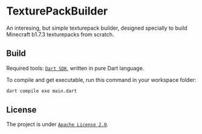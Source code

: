# TexturePackBuilder

An interesing, but simple texturepack builder, designed specially to build Minecraft b1.7.3 texturepacks from scratch.

## Build
Required tools: [`Dart SDK`](https://dart.dev/), written in pure Dart language.

To compile and get executable, run this command in your workspace folder:
```cmd
dart compile exe main.dart
```

## License
The project is under [`Apache License 2.0`](https://github.com/ChessChicken-KZ/TexturePackBuilder/blob/main/LICENSE).
